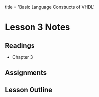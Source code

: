 title = 'Basic Language Constructs of VHDL'

# Lesson 3 Notes

## Readings
- Chapter 3

## Assignments

## Lesson Outline
